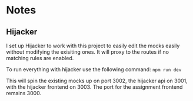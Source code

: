 # Notes

## Hijacker

I set up Hijacker to work with this project to easily edit the mocks easily without modifying the exisiting ones. It will proxy to the routes if no matching rules are enabled.

To run everything with hijacker use the following command:
`npm run dev`

This will spin the existing mocks up on port 3002, the hijacker api on 3001, with the hijacker frontend on 3003. The port for the assignment frontend remains 3000.
